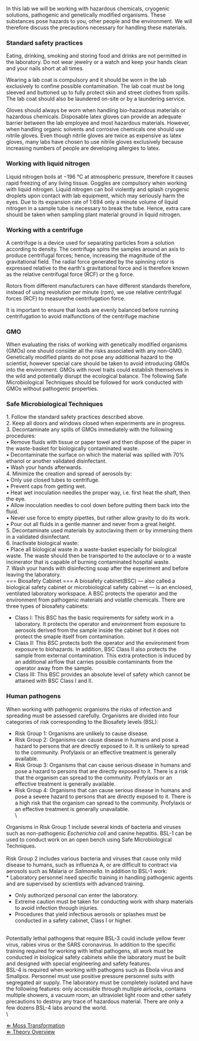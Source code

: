 In this lab we will be working with hazardous chemicals, cryogenic
solutions, pathogenic and genetically modified organisms. These
substances pose hazards to you, other people and the environment. We
will therefore discuss the precautions necessary for handling these
materials.

### Standard safety practices

Eating, drinking, smoking and storing food and drinks are not permitted
in the laboratory. Do not wear jewelry or a watch and keep your hands
clean and your nails short at all times.

Wearing a lab coat is compulsory and it should be worn in the lab
exclusively to confine possible contamination. The lab coat must be long
sleeved and buttoned up to fully protect skin and street clothes from
spills. The lab coat should also be laundered on-site or by a laundering
service.

Gloves should always be worn when handling bio-hazardous materials or
hazardous chemicals. Disposable latex gloves can provide an adequate
barrier between the lab employee and most hazardous materials. However,
when handling organic solvents and corrosive chemicals one should use
nitrile gloves. Even though nitrile gloves are twice as expensive as
latex gloves, many labs have chosen to use nitrile gloves exclusively
because increasing numbers of people are developing allergies to latex.

### Working with liquid nitrogen

Liquid nitrogen boils at −196 °C at atmospheric pressure, therefore it
causes rapid freezing of any living tissue. Goggles are compulsory when
working with liquid nitrogen. Liquid nitrogen can boil violently and
splash cryogenic droplets upon contact with lab equipment, which may
seriously harm the eyes. Due to its expansion rate of 1:694 only a
minute volume of liquid nitrogen in a sample tube is necessary to break
the tube. Hence, extra care should be taken when sampling plant material
ground in liquid nitrogen.

### Working with a centrifuge

A centrifuge is a device used for separating particles from a solution
according to density. The centrifuge spins the samples around an axis to
produce centrifugal forces; hence, increasing the magnitude of the
gravitational field. The radial force generated by the spinning rotor is
expressed relative to the earth's gravitational force and is therefore
known as the relative centrifugal force (RCF) or the g force.

Rotors from different manufacturers can have different standards
therefore, instead of using revolution per minute (rpm), we use relative
centrifugal forces (RCF) to measurethe centrifugation force.

It is important to ensure that loads are evenly balanced before running
centrifugation to avoid malfunctions of the centrifuge machine

### GMO

When evaluating the risks of working with genetically modified organisms
(GMOs) one should consider all the risks associated with any non-GMO.
Genetically modified plants do not pose any additional hazard to the
scientist, however special care should be taken to avoid introducing
GMOs into the environment. GMOs with novel traits could establish
themselves in the wild and potentially disrupt the ecological balance.
The following Safe Microbiological Techniques should be followed for
work conducted with GMOs without pathogenic properties.

### Safe Microbiological Techniques

1\. Follow the standard safety practices described above.\
2. Keep all doors and windows closed when experiments are in progress.\
3. Decontaminate any spills of GMOs immediately with the following
procedures:\
• Remove fluids with tissue or paper towel and then dispose of the paper
in the waste-basket for biologically contaminated waste.\
• Decontaminate the surface on which the material was spilled with 70%
ethanol or another validated disinfectant.\
• Wash your hands afterwards.\
4. Minimize the creation and spread of aerosols by:\
• Only use closed tubes to centrifuge.\
• Prevent caps from getting wet.\
• Heat wet inoculation needles the proper way, i.e. first heat the
shaft, then the eye.\
• Allow inoculation needles to cool down before putting them back into
the fluid.\
• Never use force to empty pipettes, but rather allow gravity to do its
work.\
• Pour out all fluids in a gentle manner and never from a great height.\
5. Decontaminate used materials by autoclaving them or by immersing them
in a validated disinfectant.\
6. Inactivate biological waste:\
• Place all biological waste in a waste-basket especially for biological
waste. The waste should then be transported to the autoclave or to a
waste incinerator that is capable of burning contaminated hospital
waste.\
7. Wash your hands with disinfecting soap after the experiment and
before leaving the laboratory.\
=== Biosafety Cabinet === A biosafety cabinet(BSC) — also called a
biological safety cabinet or microbiological safety cabinet — is an
enclosed, ventilated laboratory workspace. A BSC protects the operator
and the environment from pathogenic materials and volatile chemicals.
There are three types of biosafety cabinets:

-   Class I: This BSC has the basic requirements for safety work in a
    laboratory. It protects the operator and environment from exposure
    to aerosols derived from the sample inside the cabinet but it does
    not protect the smaple itself from contamination.
-   Class II: This BSC protects both the operator and the environment
    from exposure to biohazards. In addition, BSC Class II also protects
    the sample from external contamination. This extra protection is
    induced by an additional airflow that carries possible contaminants
    from the operator away from the sample.
-   Class III: This BSC provides an absolute level of safety which
    cannot be attained with BSC Class I and II.

### Human pathogens

When working with pathogenic organisms the risks of infection and
spreading must be assessed carefully. Organisms are divided into four
categories of risk corresponding to the Biosafety levels (BSL):

-   Risk Group 1: Organisms are unlikely to cause disease.
-   Risk Group 2: Organisms can cause disease in humans and pose a
    hazard to persons that are directly exposed to it. It is unlikely to
    spread to the community. Profylaxis or an effective treatment is
    generally available.
-   Risk Group 3: Organisms that can cause serious disease in humans and
    pose a hazard to persons that are directly exposed to it. There is a
    risk that the organism can spread to the community. Profylaxis or an
    effective treatment is generally available.
-   Risk Group 4: Organisms that can cause serious disease in humans and
    pose a severe hazard to persons that are directly exposed to it.
    There is a high risk that the organism can spread to the community.
    Profylaxis or an effective treatment is generally unavailable.\
    \

Organisms in Risk Group 1 include several kinds of bacteria and viruses
such as non-pathogenic *Escherichia coli* and canine hepatitis. BSL-1
can be used to conduct work on an open bench using Safe Microbiological
Techniques.\
\
Risk Group 2 includes various bacteria and viruses that cause only mild
disease to humans, such as influenza A, or are difficult to contract via
aerosols such as Malaria or *Salmonella*. In addition to BSL-1 work:\
\* Laboratory personnel need specific training in handling pathogenic
agents and are supervised by scientists with advanced training.

-   Only authorized personal can enter the laboratory.
-   Extreme caution must be taken for conducting work with sharp
    materials to avoid infection through injuries.
-   Procedures that yield infectious aerosols or splashes must be
    conducted in a safety cabinet, Class I or higher.

\
Potentially lethal pathogens that require BSL-3 could include yellow
fever virus, rabies virus or the SARS coronavirus. In addition to the
specific training required for working with lethal pathogens, all work
must be conducted in biological safety cabinets while the laboratory
must be built and designed with special engineering and safety
features.\
BSL-4 is required when working with pathogens such as Ebola virus and
Smallpox. Personnel must use positive pressure personnel suits with
segregated air supply. The laboratory must be completely isolated and
have the following features: only accessible through multiple airlocks,
contains multiple showers, a vacuum room, an ultraviolet light room and
other safety precautions to destroy any trace of hazardous material.
There are only a few dozens BSL-4 labs around the world.\
\

[ ⇐ Moss Transformation](/wiki/Moss_Transformation "wikilink")\
[ ⇐ Theory Overview](/wiki/PlantLab "wikilink")

